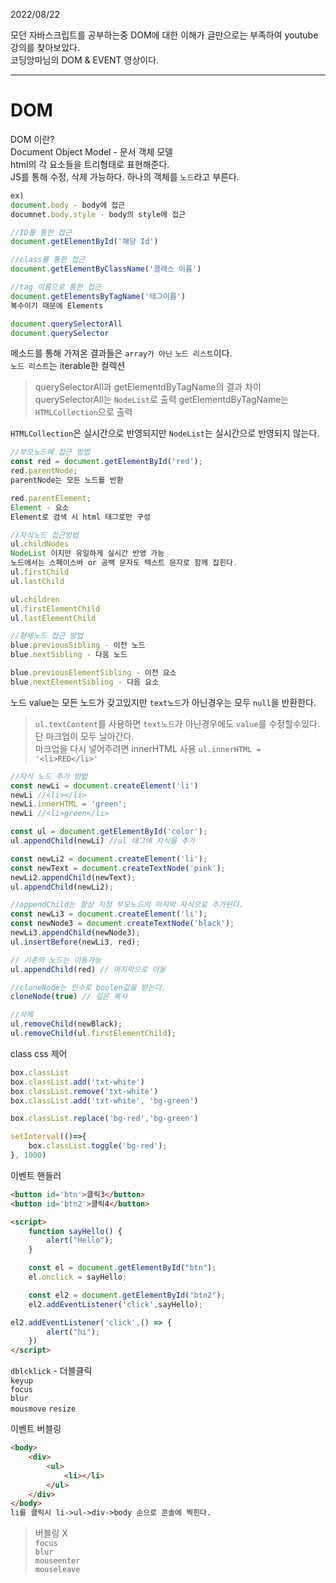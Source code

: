 2022/08/22

모던 자바스크립트를 공부하는중 DOM에 대한 이해가 글만으로는 부족하여 youtube 강의를 찾아보았다.   
코딩앙마님의 DOM & EVENT 영상이다.


---
# DOM


DOM 이란?  
Document Object Model - 문서 객체 모델  
html의 각 요소들을 트리형태로 표현해준다.  
JS를 통해 수정, 삭제 가능하다.
하나의 객체를 `노드`라고 부른다.
```js
ex)
document.body - body에 접근
documnet.body.style - body의 style에 접근

//ID를 통한 접근
document.getElementById('해당 Id')

//class를 통한 접근
document.getElementByClassName('클래스 이름')

//tag 이름으로 통한 접근
document.getElementsByTagName('태그이름')
복수이기 때문에 Elements

document.querySelectorAll
document.querySelector
```

메소드를 통해 가져온 결과들은 `array가 아닌` `노드 리스트`이다.  
`노드 리스트`는 iterable한 컬렉션

>querySelectorAll과 getElementdByTagName의 결과 차이  
querySelectorAll는 `NodeList`로 출력
getElementdByTagName는 `HTMLCollection`으로 출력

`HTMLCollection`은 실시간으로 반영되지만 `NodeList`는 실시간으로 반영되지 않는다.

```js
//부모노드에 접근 방법
const red = document.getElementById('red');
red.parentNode;
parentNode는 모든 노드를 반환

red.parentElement;
Element - 요소
Element로 검색 시 html 태그로만 구성

//자식노드 접근방법
ul.childNodes
NodeList 이지만 유일하게 실시간 반영 가능
노드에서는 스페이스바 or 공백 문자도 텍스트 문자로 함께 잡힌다.
ul.firstChild
ul.lastChild

ul.children
ul.firstElementChild
ul.lastElementChild

//형제노드 접근 방법
blue.previousSibling - 이전 노드
blue.nextSibling - 다음 노드

blue.previousElementSibling - 이전 요소
blue.nextElementSibling - 다음 요소
```

노드 value는 모든 노드가 갖고있지만 `text노드`가 아닌경우는 모두 `null`을 반환한다.


>`ul.textContent`를 사용하면 `text노드`가 아닌경우에도 `value`를 수정할수있다. 단 마크업이 모두 날아간다.  
마크업을 다시 넣어주려면 innerHTML 사용
`ul.innerHTML = '<li>RED</li>'`

```js
//자식 노드 추가 방법
const newLi = document.createElement('li')
newLi //<li></li>
newLi.innerHTML = 'green';
newLi //<li>green</li>

const ul = document.getElementById('color');
ul.appendChild(newLi) //ul 태그에 자식을 추가

const newLi2 = document.createElement('li');
const newText = document.createTextNode('pink');
newLi2.appendChild(newText);
ul.appendChild(newLi2);

//appendChild는 항상 지정 부모노드의 마지막 자식으로 추가된다.
const newLi3 = document.createElement('li');
const newNode3 = document.createTextNode('black');
newLi3.appendChild(newNode3);
ul.insertBefore(newLi3, red);

// 기존의 노드는 이동가능
ul.appendChild(red) // 마지막으로 이동

//cloneNode는 인수로 boolen값을 받는다.
cloneNode(true) // 깊은 복사

//삭제
ul.removeChild(newBlack);
ul.removeChild(ul.firstElementChild);
```

class css 제어
```js
box.classList
box.classList.add('txt-white')
box.classList.remove('txt-white')
box.classList.add('txt-white', 'bg-green')

box.classList.replace('bg-red','bg-green')

setInterval(()=>{
    box.classList.toggle('bg-red');
}, 1000)
```
이벤트 핸들러
```html
<button id='btn'>클릭3</button>
<button id='btn2'>클릭4</button>

<script>
    function sayHello() {
        alert("Hello");
    }

    const el = document.getElementById("btn");
    el.onclick = sayHello;

    const el2 = document.getElementById("btn2");
    el2.addEventListener('click',sayHello);

el2.addEventListener('click',() => {
        alert("hi");
    })
</script>
```
`dblcklick` - 더블클릭  
`keyup`  
`focus`  
`blur`  
`mousmove`
`resize`

이벤트 버블링
```html
<body>
    <div>
        <ul>
            <li></li>
        </ul>
    </div>
</body>
li를 클릭시 li->ul->div->body 순으로 콘솔에 찍힌다.
```
>버블링 X  
`focus`  
`blur`  
`mouseenter`  
`mouseleave`